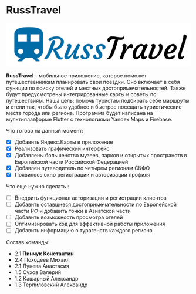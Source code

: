# RussTravel


![image](/russ_travel/assets/splash1.png)

**RussTravel** - мобильное приложение, которое поможет путешественникам планировать свои поездки. Оно включает в себя функции по поиску отелей и местных достопримечательностей. Также будут предусмотрены интегрированные карты и советы по путешествиям. 
Наша цель: помочь туристам подбирать себе маршруты и отели так, чтобы было удобнее и быстрее посещать туристические места города или региона.
Программа будет написана на мультиплатформе Flutter с технологиями Yandex Maps и Firebase.

Что готово на данный момент:
- [x] Добавить Яндекс.Карты в приложение
- [x] Реализовать графический интерфейс
- [x] Добавлены большенство музеев, парков и открытых пространств в Европейской части Российской Федерацией
- [x] Добавлен путеводитель по четырем регионам СКФО
- [x] Появилось окно регистрации и авторизации профиля 

Что еще нужно сделать :
- [ ] Внедрить функционал авторизации и регистрации клиентов
- [ ] Добавить оставшиеся достопримечательности по Европейской части РФ и добавить точки в Азиатской части
- [ ] Добавить возможность просмотра отелей
- [ ] Оптимизировать код для эффективной работы приложения 
- [ ] Добавить информацию о турагенств каждого региона

Состав команды:
- 2.1 **Пинчук Константин**
- 2.4 Походеев Михаил
- 2.1 Лунева Анастасия
- 1.5 Сухов Валерий
- 1.2 Кашарный Александр
- 1.3 Терпиловский Александр


